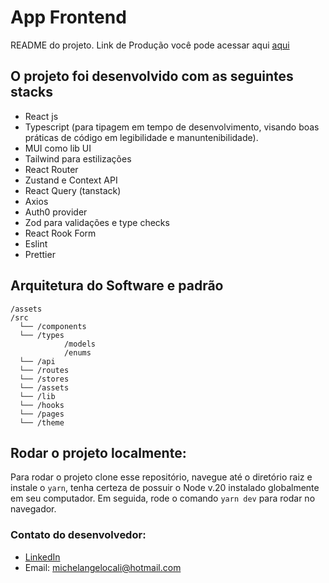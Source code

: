 # App Frontend

README do projeto. Link de Produção você pode acessar aqui [aqui](https://desbravador-two.vercel.app)


## O projeto foi desenvolvido com as seguintes stacks

- React js
- Typescript (para tipagem em tempo de desenvolvimento, visando boas práticas de código em legibilidade e manuntenibilidade).
- MUI como lib UI
- Tailwind para estilizações
- React Router
- Zustand e Context API
- React Query (tanstack)
- Axios
- Auth0 provider
- Zod para validações e type checks
- React Rook Form
- Eslint
- Prettier

## Arquitetura do Software e padrão

```
/assets
/src
  └── /components
  └── /types
            /models
            /enums
  └── /api
  └── /routes
  └── /stores
  └── /assets
  └── /lib
  └── /hooks
  └── /pages
  └── /theme
```

## Rodar o projeto localmente:
Para rodar o projeto clone esse repositório, navegue até o diretório raiz e instale o `yarn`, tenha certeza de possuir o Node v.20 instalado globalmente em seu computador.
Em seguida, rode o comando `yarn dev` para rodar no navegador.

### Contato do desenvolvedor:

- [LinkedIn](https://www.linkedin.com/in/michelangelocali/)
- Email: michelangelocali@hotmail.com

